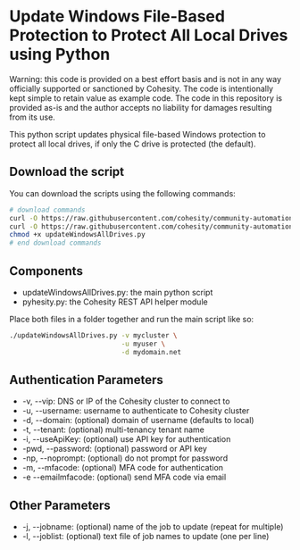 # Update Windows File-Based Protection to Protect All Local Drives using Python

Warning: this code is provided on a best effort basis and is not in any way officially supported or sanctioned by Cohesity. The code is intentionally kept simple to retain value as example code. The code in this repository is provided as-is and the author accepts no liability for damages resulting from its use.

This python script updates physical file-based Windows protection to protect all local drives, if only the C drive is protected (the default).

## Download the script

You can download the scripts using the following commands:

```bash
# download commands
curl -O https://raw.githubusercontent.com/cohesity/community-automation-samples/main/python/updateWindowsAllDrives/updateWindowsAllDrives.py
curl -O https://raw.githubusercontent.com/cohesity/community-automation-samples/main/python/pyhesity.py
chmod +x updateWindowsAllDrives.py
# end download commands
```

## Components

* updateWindowsAllDrives.py: the main python script
* pyhesity.py: the Cohesity REST API helper module

Place both files in a folder together and run the main script like so:

```bash
./updateWindowsAllDrives.py -v mycluster \
                            -u myuser \
                            -d mydomain.net
```

## Authentication Parameters

* -v, --vip: DNS or IP of the Cohesity cluster to connect to
* -u, --username: username to authenticate to Cohesity cluster
* -d, --domain: (optional) domain of username (defaults to local)
* -t, --tenant: (optional) multi-tenancy tenant name
* -i, --useApiKey: (optional) use API key for authentication
* -pwd, --password: (optional) password or API key
* -np, --noprompt: (optional) do not prompt for password
* -m, --mfacode: (optional) MFA code for authentication
* -e --emailmfacode: (optional) send MFA code via email

## Other Parameters

* -j, --jobname: (optional) name of the job to update (repeat for multiple)
* -l, --joblist: (optional) text file of job names to update (one per line)
